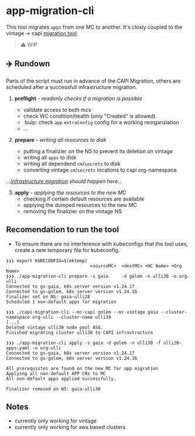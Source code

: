 # app-migration-cli

This tool migrates `apps` from one MC to another. It's closly coupled
to the vintage -> capi [migration tool](https://github.com/giantswarm/capi-migration-cli).

> :warning: WIP

## :airplane: Rundown

Parts of the script must run in advance of the CAPI Migration, others
are scheduled after a successfull infrastructure migration.

1. **preflight** - *readonly checks if a migration is possible*
    * validate access to both mcs
    * check WC condition/health (only "Created" is allowed)
    * :bulp: check `app` `extraConfig` config for a working reorganziation
    * ...

2. **prepare** - *writing all resources to disk*
    * putting a finalizier on the NS to prevent its deletion on vintage
    * writing all `apps` to disk
    * writing all dependend `cm`/`secrets` to disk
    * converting vintage `cm`/`secrets` locations to capi org-namespace

*...[Infrastructure migration](https://github.com/giantswarm/capi-migration-cli) should happen here...*

3. **apply** - *applying the resources to the new MC*
    * checking if certain default resources are available
    * applying the dumped resources to the new MC
    * removing the finalizier on the vintage NS

## Recomendation to run the tool
* To ensure there are no interference with kubeconfigs that the tool uses, create a new temporary file for kubeconfig.

```
❯❯❯ export KUBECONFIG=$(mktemp)
                                <sourceMC>  <destMC> <WC Name> <Org Name>
❯❯❯ ./app-migration-cli prepare -s gaia     -d golem -n ulli30 -o org-ulli
Connected to gs-gaia, k8s server version v1.24.17
Connected to gs-golem, k8s server version v1.24.16
Finalizer set on NS: gaia-ulli28
Scheduled 1 non-default apps for migration

❯❯❯ ./capi-migration-cli --mc-capi golem --mc-vintage gaia --cluster-namespace org-ulli --cluster-name ulli30
[...]
Deleted vintage ulli30 node pool ASG.
Finished migrating cluster ulli30 to CAPI infrastructure

❯❯❯ ./app-migration-cli apply -s gaia -d golem -n ulli30 -f ulli30-apps.yaml -o org-ulli
Connected to gs-gaia, k8s server version v1.24.17
Connected to gs-golem, k8s server version v1.24.16

All prerequistes are found on the new MC for app migration
Applying all non-default APP CRs to MC
All non-default apps applied successfully.

Finalizer removed on NS: gaia-ulli30
```

## Notes 
* currently only working for vintage
* currently only working for aws based clusters
